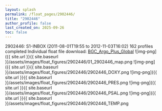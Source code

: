 ```yaml
---
layout: splash
permalink: /float_pages/2902446/
title: "2902446"
author_profile: false
last_created_on: 2025-09-26
toc: false
---
```

 
2902446: S1-INBOX (2011-08-01T19:55 to 2012-11-03T16:02)
162 profiles completed
Individual float file download: [BGC_Argo_Plus_Global](https://ftp.soest.hawaii.edu/bgc_argo_plus/Individual_Floats/outliers_removed/2902446_Sprof_processed.nc)
![img-png]({{ site.url }}{{ site.baseurl }}/assets/images/float_figures/2902446/01_2902446_map.png
![img-png]({{ site.url }}{{ site.baseurl }}/assets/images/float_figures/2902446/2902446_DOXY.png
![img-png]({{ site.url }}{{ site.baseurl }}/assets/images/float_figures/2902446/2902446_PRES.png
![img-png]({{ site.url }}{{ site.baseurl }}/assets/images/float_figures/2902446/2902446_PSAL.png
![img-png]({{ site.url }}{{ site.baseurl }}/assets/images/float_figures/2902446/2902446_TEMP.png
